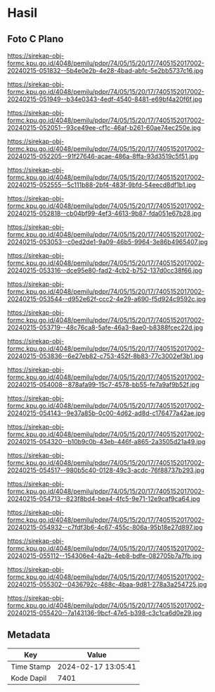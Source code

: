 # Hasil

## Foto C Plano

https://sirekap-obj-formc.kpu.go.id/4048/pemilu/pdpr/74/05/15/20/17/7405152017002-20240215-051832--5b4e0e2b-4e28-4bad-abfc-5e2bb5737c16.jpg

https://sirekap-obj-formc.kpu.go.id/4048/pemilu/pdpr/74/05/15/20/17/7405152017002-20240215-051949--b34e0343-4edf-4540-8481-e69bf4a20f6f.jpg

https://sirekap-obj-formc.kpu.go.id/4048/pemilu/pdpr/74/05/15/20/17/7405152017002-20240215-052051--93ce49ee-cf1c-46af-b261-60ae74ec250e.jpg

https://sirekap-obj-formc.kpu.go.id/4048/pemilu/pdpr/74/05/15/20/17/7405152017002-20240215-052205--91f27646-acae-486a-8ffa-93d3519c5f51.jpg

https://sirekap-obj-formc.kpu.go.id/4048/pemilu/pdpr/74/05/15/20/17/7405152017002-20240215-052555--5c111b88-2bf4-483f-9bfd-54eecd8df1b1.jpg

https://sirekap-obj-formc.kpu.go.id/4048/pemilu/pdpr/74/05/15/20/17/7405152017002-20240215-052818--cb04bf99-4ef3-4613-9b87-fda051e67b28.jpg

https://sirekap-obj-formc.kpu.go.id/4048/pemilu/pdpr/74/05/15/20/17/7405152017002-20240215-053053--c0ed2de1-9a09-46b5-9964-3e86b4965407.jpg

https://sirekap-obj-formc.kpu.go.id/4048/pemilu/pdpr/74/05/15/20/17/7405152017002-20240215-053316--dce95e80-fad2-4cb2-b752-137d0cc38f66.jpg

https://sirekap-obj-formc.kpu.go.id/4048/pemilu/pdpr/74/05/15/20/17/7405152017002-20240215-053544--d952e62f-ccc2-4e29-a690-f5d924c9592c.jpg

https://sirekap-obj-formc.kpu.go.id/4048/pemilu/pdpr/74/05/15/20/17/7405152017002-20240215-053719--48c76ca8-5afe-46a3-8ae0-b8388fcec22d.jpg

https://sirekap-obj-formc.kpu.go.id/4048/pemilu/pdpr/74/05/15/20/17/7405152017002-20240215-053836--6e27eb82-c753-452f-8b83-77c3002ef3b1.jpg

https://sirekap-obj-formc.kpu.go.id/4048/pemilu/pdpr/74/05/15/20/17/7405152017002-20240215-054008--878afa99-15c7-4578-bb55-fe7a9af9b52f.jpg

https://sirekap-obj-formc.kpu.go.id/4048/pemilu/pdpr/74/05/15/20/17/7405152017002-20240215-054143--9e37a85b-0c00-4d62-ad8d-c176477a42ae.jpg

https://sirekap-obj-formc.kpu.go.id/4048/pemilu/pdpr/74/05/15/20/17/7405152017002-20240215-054320--b10b9c0b-43eb-446f-a865-2a3505d21a49.jpg

https://sirekap-obj-formc.kpu.go.id/4048/pemilu/pdpr/74/05/15/20/17/7405152017002-20240215-054517--980b5c40-0128-49c3-acdc-76f88737b293.jpg

https://sirekap-obj-formc.kpu.go.id/4048/pemilu/pdpr/74/05/15/20/17/7405152017002-20240215-054713--823f8bd4-bea4-4fc5-9e71-12e9caf9ca64.jpg

https://sirekap-obj-formc.kpu.go.id/4048/pemilu/pdpr/74/05/15/20/17/7405152017002-20240215-054932--c7fdf3b6-4c67-455c-806a-95b18e27d897.jpg

https://sirekap-obj-formc.kpu.go.id/4048/pemilu/pdpr/74/05/15/20/17/7405152017002-20240215-055112--154306e4-4a2b-4eb8-bdfe-082705b7a7fb.jpg

https://sirekap-obj-formc.kpu.go.id/4048/pemilu/pdpr/74/05/15/20/17/7405152017002-20240215-055302--0436792c-488c-4baa-9d81-278a3a254725.jpg

https://sirekap-obj-formc.kpu.go.id/4048/pemilu/pdpr/74/05/15/20/17/7405152017002-20240215-055420--7a143136-9bcf-47e5-b398-c3c1ca6d0e29.jpg


## Metadata

| Key        | Value               |
| ---------- | ------------------- |
| Time Stamp | 2024-02-17 13:05:41 |
| Kode Dapil | 7401                |



